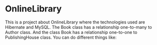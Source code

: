 # OnlineLibrary

This is a  project about OnlineLibrary where the technologies used are Hibernate and MySQL. The Book class has a relationship one-to-many to Author class. And the class Book has a relationship one-to-one to PublishingHouse class. You can do different things like:

